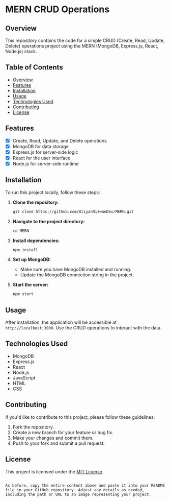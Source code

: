 
# MERN CRUD Operations


## Overview

This repository contains the code for a simple CRUD (Create, Read, Update, Delete) operations project using the MERN (MongoDB, Express.js, React, Node.js) stack.

## Table of Contents

- [Overview](#overview)
- [Features](#features)
- [Installation](#installation)
- [Usage](#usage)
- [Technologies Used](#technologies-used)
- [Contributing](#contributing)
- [License](#license)

## Features

- [x] Create, Read, Update, and Delete operations
- [x] MongoDB for data storage
- [x] Express.js for server-side logic
- [x] React for the user interface
- [x] Node.js for server-side runtime

## Installation

To run this project locally, follow these steps:

1. **Clone the repository:**

   ```bash
   git clone https://github.com/AliyanRizwanDev/MERN.git
   ```

2. **Navigate to the project directory:**

   ```bash
   cd MERN
   ```

3. **Install dependencies:**

   ```bash
   npm install
   ```

4. **Set up MongoDB:**

   - Make sure you have MongoDB installed and running.
   - Update the MongoDB connection string in the project.

5. **Start the server:**

   ```bash
   npm start
   ```

## Usage

After installation, the application will be accessible at `http://localhost:3000`. Use the CRUD operations to interact with the data.

## Technologies Used

- MongoDB
- Express.js
- React
- Node.js
- JavaScript
- HTML
- CSS

## Contributing

If you'd like to contribute to this project, please follow these guidelines:

1. Fork the repository.
2. Create a new branch for your feature or bug fix.
3. Make your changes and commit them.
4. Push to your fork and submit a pull request.

## License

This project is licensed under the [MIT License](LICENSE).
```

As before, copy the entire content above and paste it into your README file in your GitHub repository. Adjust any details as needed, including the path or URL to an image representing your project.
